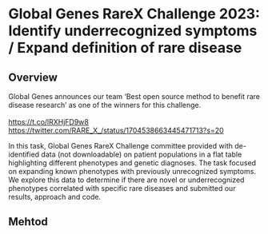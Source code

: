 # Global Genes RareX Challenge 2023: Identify underrecognized symptoms / Expand definition of rare disease

## Overview
Global Genes announces our team ‘Best open source method to benefit rare disease research’ as one of the winners for this challenge. 
<br><br>
https://t.co/lRXHjFD9w8 <br>
https://twitter.com/RARE_X_/status/1704538663445471713?s=20

In this task, Global Genes RareX Challenge committee provided with de-identified data (not downloadable) on patient populations in a flat table highlighting different phenotypes and genetic diagnoses. The task focused on expanding known phenotypes with previously unrecognized symptoms. We explore this data to determine if there are novel or underrecognized phenotypes correlated with specific rare diseases and submitted our results, approach and code. 

## Mehtod
